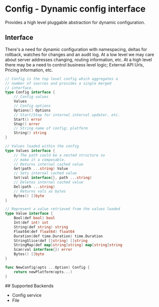 # Config - Dynamic config interface

Provides a high level pluggable abstraction for dynamic configuration.

## Interface

There's a need for dynamic configuration with namespacing, deltas for rollback, 
watches for changes and an audit log. At a low level we may care about server 
addresses changing, routing information, etc. At a high level there may be a 
need to control business level logic; External API Urls, Pricing information, etc.

```go
// Config is the top level config which aggregates a
// number of sources and provides a single merged
// interface.
type Config interface {
	// Config values
	Values
	// Config options
	Options() Options
	// Start/Stop for internal interval updater, etc.
	Start() error
	Stop() error
	// String name of config; platform
	String() string
}

// Values loaded within the config
type Values interface {
	// The path could be a nested structure so
	// make it a composable.
	// Returns internal cached value
	Get(path ...string) Value
	// Sets internal cached value
	Set(val interface{}, path ...string)
	// Deletes internal cached value
	Del(path ...string)
	// Returns vals as bytes
	Bytes() []byte
}

// Represent a value retrieved from the values loaded
type Value interface {
	Bool(def bool) bool
	Int(def int) int
	String(def string) string
	Float64(def float64) float64
	Duration(def time.Duration) time.Duration
	StringSlice(def []string) []string
	StringMap(def map[string]string) map[string]string
	Scan(val interface{}) error
	Bytes() []byte
}

func NewConfig(opts ...Option) Config {
	return newPlatform(opts...)
}
```

## Supported Backends

- Config service
- File
